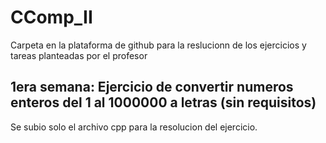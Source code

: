 # CComp_II
Carpeta en la plataforma de github para la reslucionn de los ejercicios y tareas planteadas por el profesor
## 1era semana: Ejercicio de convertir numeros enteros del 1 al 1000000 a letras (sin requisitos)

Se subio solo el archivo cpp para la resolucion del ejercicio.
